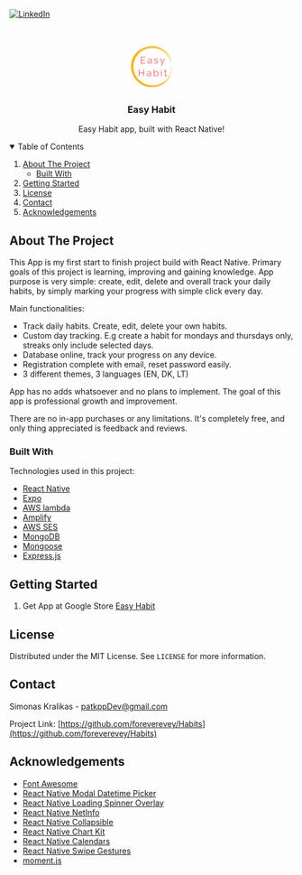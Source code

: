 <!--
*** Thanks for checking out the Best-README-Template. If you have a suggestion
*** that would make this better, please fork the repo and create a pull request
*** or simply open an issue with the tag "enhancement".
*** Thanks again! Now go create something AMAZING! :D
-->



<!-- PROJECT SHIELDS -->
<!--
*** I'm using markdown "reference style" links for readability.
*** Reference links are enclosed in brackets [ ] instead of parentheses ( ).
*** See the bottom of this document for the declaration of the reference variables
*** for contributors-url, forks-url, etc. This is an optional, concise syntax you may use.
*** https://www.markdownguide.org/basic-syntax/#reference-style-links
-->
<!--[![Contributors][contributors-shield]][contributors-url]
[![Forks][forks-shield]][forks-url]
[![Stargazers][stars-shield]][stars-url]
[![Issues][issues-shield]][issues-url]
[![MIT License][license-shield]][license-url]-->
[![LinkedIn][linkedin-shield]][linkedin-url]



<!-- PROJECT LOGO -->
<br />
<p align="center">
  <a>
    <img src="habit-application/assets/appLogo.png" alt="Logo" width="80" height="80">
  </a>
  <h3 align="center">Easy Habit</h3>

  <p align="center">
    Easy Habit app, built with React Native!
    <br />
  </p>
</p>



<!-- TABLE OF CONTENTS -->
<details open="open">
  <summary>Table of Contents</summary>
  <ol>
    <li>
      <a href="#about-the-project">About The Project</a>
      <ul>
        <li><a href="#built-with">Built With</a></li>
      </ul>
    </li>
    <li>
      <a href="#getting-started">Getting Started</a>
    </li>
    <li><a href="#license">License</a></li>
    <li><a href="#contact">Contact</a></li>
    <li><a href="#acknowledgements">Acknowledgements</a></li>
  </ol>
</details>



<!-- ABOUT THE PROJECT -->
## About The Project

This App is my first start to finish project build with React Native. Primary goals of this project is learning, improving and gaining knowledge. App purpose is very simple: create, edit, delete and overall track your daily habits, by simply marking your progress with simple click every day.

Main functionalities:
* Track daily habits. Create, edit, delete your own habits.
* Custom day tracking. E.g create a habit for mondays and thursdays only, streaks only include selected days.
* Database online, track your progress on any device.
* Registration complete with email, reset password easily.
* 3 different themes, 3 languages (EN, DK, LT)

App has no adds whatsoever and no plans to implement. The goal of this app is professional growth and improvement.

There are no in-app purchases or any limitations. It's completely free, and only thing appreciated is feedback and reviews.

### Built With

Technologies used in this project:
* [React Native](https://reactnative.dev/)
* [Expo](https://expo.io/)
* [AWS lambda](https://aws.amazon.com/lambda/)
* [Amplify](https://aws.amazon.com/amplify/)
* [AWS SES](https://aws.amazon.com/ses/)
* [MongoDB](https://www.mongodb.com/)
* [Mongoose](https://mongoosejs.com/)
* [Express.js](https://expressjs.com/)

<!-- GETTING STARTED -->
## Getting Started

1. Get App at Google Store [Easy Habit](https://play.google.com/store/apps/details?id=s.k.easyhabit)

<!-- LICENSE -->
## License

Distributed under the MIT License. See `LICENSE` for more information.

<!-- CONTACT -->
## Contact

Simonas Kralikas - patkppDev@gmail.com

Project Link: [https://github.com/foreverevey/Habits](https://github.com/foreverevey/Habits)

<!-- ACKNOWLEDGEMENTS -->
## Acknowledgements
* [Font Awesome](https://fontawesome.com)
* [React Native Modal Datetime Picker](https://github.com/mmazzarolo/react-native-modal-datetime-picker)
* [React Native Loading Spinner Overlay](https://github.com/joinspontaneous/react-native-loading-spinner-overlay)
* [React Native NetInfo](https://github.com/react-native-netinfo/react-native-netinfo)
* [React Native Collapsible](https://github.com/oblador/react-native-collapsible)
* [React Native Chart Kit](https://github.com/indiespirit/react-native-chart-kit)
* [React Native Calendars](https://github.com/wix/react-native-calendars)
* [React Native Swipe Gestures](https://github.com/glepur/react-native-swipe-gestures)
* [moment.js](https://momentjs.com/)

<!-- MARKDOWN LINKS & IMAGES -->
<!-- https://www.markdownguide.org/basic-syntax/#reference-style-links -->

[linkedin-shield]: https://img.shields.io/badge/-LinkedIn-black.svg?style=for-the-badge&logo=linkedin&colorB=555
[linkedin-url]: https://www.linkedin.com/in/simonas-kralikas-184717183/
